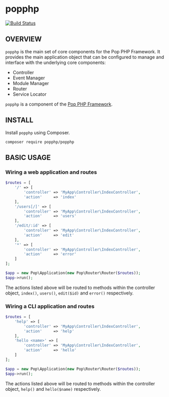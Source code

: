 popphp
======

[![Build Status](https://travis-ci.org/popphp/popphp.svg?branch=master)](https://travis-ci.org/popphp/popphp)

OVERVIEW
--------
`popphp` is the main set of core components for the Pop PHP Framework.
It provides the main application object that can be configured to manage
and interface with the underlying core components:
 
* Controller
* Event Manager
* Module Manager
* Router
* Service Locator

`popphp` is a component of the [Pop PHP Framework](http://www.popphp.org/).

INSTALL
-------

Install `popphp` using Composer.

    composer require popphp/popphp

BASIC USAGE
-----------

### Wiring a web application and routes 

```php
$routes = [
    '/' => [
        'controller' => 'MyApp\Controller\IndexController',
        'action'     => 'index'
    ],
    '/users[/]' => [
        'controller' => 'MyApp\Controller\IndexController',
        'action'     => 'users'
    ],
    '/edit/:id' => [
        'controller' => 'MyApp\Controller\IndexController',
        'action'     => 'edit'
    ],
    '*' => [
        'controller' => 'MyApp\Controller\IndexController',
        'action'     => 'error'
    ]
];

$app = new Pop\Application(new Pop\Router\Router($routes));
$app->run();
```

The actions listed above will be routed to methods within the controller object,
`index()`, `users()`, `edit($id)` and `error()` respectively.

### Wiring a CLI application and routes

```php
$routes = [
    'help' => [
        'controller' => 'MyApp\Controller\IndexController',
        'action'     => 'help'
    ],
    'hello <name>' => [
        'controller' => 'MyApp\Controller\IndexController',
        'action'     => 'hello'
    ]
];

$app = new Pop\Application(new Pop\Router\Router($routes));
$app->run();
```

The actions listed above will be routed to methods within the controller object,
`help()` and `hello($name)` respectively.


